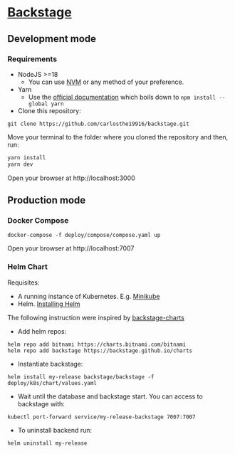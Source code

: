 # [Backstage](https://backstage.io)

## Development mode

### Requirements

- NodeJS >=18
  - You can use [NVM](https://github.com/nvm-sh/nvm) or any method of your preference.
- Yarn
  - Use the [official documentation](https://classic.yarnpkg.com/en/docs/install) which boils down to `npm install --global yarn`
- Clone this repository:

```
git clone https://github.com/carlosthe19916/backstage.git
```

Move your terminal to the folder where you cloned the repository and then, run:

```sh
yarn install
yarn dev
```

Open your browser at http://localhost:3000

## Production mode

### Docker Compose

```shell
docker-compose -f deploy/compose/compose.yaml up
```

Open your browser at http://localhost:7007

### Helm Chart

Requisites:

- A running instance of Kubernetes. E.g. [Minikube](https://minikube.sigs.k8s.io/docs/start/)
- Helm. [Installing Helm](https://helm.sh/docs/intro/install/)

The following instruction were inspired by [backstage-charts](https://github.com/backstage/charts/tree/main/charts/backstage)

- Add helm repos:

```shell
helm repo add bitnami https://charts.bitnami.com/bitnami
helm repo add backstage https://backstage.github.io/charts
```

- Instantiate backstage:

```shell
helm install my-release backstage/backstage -f deploy/k8s/chart/values.yaml
```

- Wait until the database and backstage start. You can access to backstage with:

```shell
kubectl port-forward service/my-release-backstage 7007:7007
```

- To uninstall backend run:

```shell
helm uninstall my-release
```
